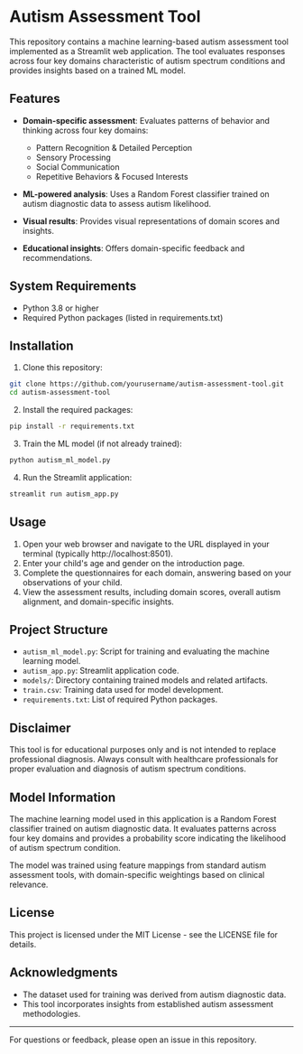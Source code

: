 # Autism Assessment Tool

This repository contains a machine learning-based autism assessment tool implemented as a Streamlit web application. The tool evaluates responses across four key domains characteristic of autism spectrum conditions and provides insights based on a trained ML model.

## Features

- **Domain-specific assessment**: Evaluates patterns of behavior and thinking across four key domains:
  - Pattern Recognition & Detailed Perception
  - Sensory Processing
  - Social Communication
  - Repetitive Behaviors & Focused Interests

- **ML-powered analysis**: Uses a Random Forest classifier trained on autism diagnostic data to assess autism likelihood.

- **Visual results**: Provides visual representations of domain scores and insights.

- **Educational insights**: Offers domain-specific feedback and recommendations.

## System Requirements

- Python 3.8 or higher
- Required Python packages (listed in requirements.txt)

## Installation

1. Clone this repository:
```bash
git clone https://github.com/yourusername/autism-assessment-tool.git
cd autism-assessment-tool
```

2. Install the required packages:
```bash
pip install -r requirements.txt
```

3. Train the ML model (if not already trained):
```bash
python autism_ml_model.py
```

4. Run the Streamlit application:
```bash
streamlit run autism_app.py
```

## Usage

1. Open your web browser and navigate to the URL displayed in your terminal (typically http://localhost:8501).
2. Enter your child's age and gender on the introduction page.
3. Complete the questionnaires for each domain, answering based on your observations of your child.
4. View the assessment results, including domain scores, overall autism alignment, and domain-specific insights.

## Project Structure

- `autism_ml_model.py`: Script for training and evaluating the machine learning model.
- `autism_app.py`: Streamlit application code.
- `models/`: Directory containing trained models and related artifacts.
- `train.csv`: Training data used for model development.
- `requirements.txt`: List of required Python packages.

## Disclaimer

This tool is for educational purposes only and is not intended to replace professional diagnosis. Always consult with healthcare professionals for proper evaluation and diagnosis of autism spectrum conditions.

## Model Information

The machine learning model used in this application is a Random Forest classifier trained on autism diagnostic data. It evaluates patterns across four key domains and provides a probability score indicating the likelihood of autism spectrum condition.

The model was trained using feature mappings from standard autism assessment tools, with domain-specific weightings based on clinical relevance.

## License

This project is licensed under the MIT License - see the LICENSE file for details.

## Acknowledgments

- The dataset used for training was derived from autism diagnostic data.
- This tool incorporates insights from established autism assessment methodologies.

---

For questions or feedback, please open an issue in this repository.
